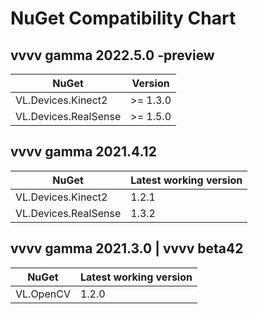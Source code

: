 # NuGet Compatibility Chart

## vvvv gamma 2022.5.0 -preview
NuGet|Version
-|-
VL.Devices.Kinect2|>= 1.3.0
VL.Devices.RealSense|>= 1.5.0

## vvvv gamma 2021.4.12
NuGet|Latest working version
-|-
VL.Devices.Kinect2|1.2.1
VL.Devices.RealSense|1.3.2

## vvvv gamma 2021.3.0 | vvvv beta42
NuGet|Latest working version
-|-
VL.OpenCV|1.2.0